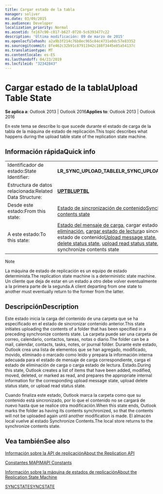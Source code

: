 ```yaml
---
title: Cargar estado de la tabla
manager: soliver
ms.date: 03/09/2015
ms.audience: Developer
localization_priority: Normal
ms.assetid: fe167c90-c817-b627-0728-5c6393477c22
description: 'Última modificación: 09 de marzo de 2015'
ms.openlocfilehash: a2a9b3f214c76b8ec965c84c4731e0dc57e83352
ms.sourcegitcommit: 8fe462c32b91c87911942c188f3445e85a54137c
ms.translationtype: MT
ms.contentlocale: es-ES
ms.lasthandoff: 04/23/2019
ms.locfileid: "32342843"
---
```

# <a name="upload-table-state"></a><span data-ttu-id="c1995-103">Cargar estado de la tabla</span><span class="sxs-lookup"><span data-stu-id="c1995-103">Upload Table State</span></span>

  
  
<span data-ttu-id="c1995-104">**Se aplica a**: Outlook 2013 | Outlook 2016</span><span class="sxs-lookup"><span data-stu-id="c1995-104">**Applies to**: Outlook 2013 | Outlook 2016</span></span> 
  
 <span data-ttu-id="c1995-105">En este tema se describe lo que sucede durante el estado de carga de la tabla de la máquina de estado de replicación.</span><span class="sxs-lookup"><span data-stu-id="c1995-105">This topic describes what happens during the upload table state of the replication state machine.</span></span> 
  
## <a name="quick-info"></a><span data-ttu-id="c1995-106">Información rápida</span><span class="sxs-lookup"><span data-stu-id="c1995-106">Quick info</span></span>

|||
|:-----|:-----|
|<span data-ttu-id="c1995-107">Identificador de estado:</span><span class="sxs-lookup"><span data-stu-id="c1995-107">State Identifier:</span></span>  <br/> |<span data-ttu-id="c1995-108">**LR_SYNC_UPLOAD_TABLE**</span><span class="sxs-lookup"><span data-stu-id="c1995-108">**LR_SYNC_UPLOAD_TABLE**</span></span> <br/> |
|<span data-ttu-id="c1995-109">Estructura de datos relacionada:</span><span class="sxs-lookup"><span data-stu-id="c1995-109">Related Data Structure:</span></span>  <br/> |<span data-ttu-id="c1995-110">**[UPTBL](uptbl.md)**</span><span class="sxs-lookup"><span data-stu-id="c1995-110">**[UPTBL](uptbl.md)**</span></span> <br/> |
|<span data-ttu-id="c1995-111">Desde este estado:</span><span class="sxs-lookup"><span data-stu-id="c1995-111">From this state:</span></span>  <br/> |[<span data-ttu-id="c1995-112">Estado de sincronización de contenido</span><span class="sxs-lookup"><span data-stu-id="c1995-112">Synchronize contents state</span></span>](synchronize-contents-state.md) <br/> |
|<span data-ttu-id="c1995-113">A este estado:</span><span class="sxs-lookup"><span data-stu-id="c1995-113">To this state:</span></span>  <br/> |<span data-ttu-id="c1995-114">[Estado del mensaje de carga](upload-message-state.md), cargar estado de [eliminación](upload-delete-status-state.md), [cargar estado de lectura](upload-read-status-state.md)o sincronizar estado de contenido</span><span class="sxs-lookup"><span data-stu-id="c1995-114">[Upload message state](upload-message-state.md), [upload delete status state](upload-delete-status-state.md), [upload read status state](upload-read-status-state.md), or synchronize contents state</span></span>  <br/> |
   
> [!NOTE]
> <span data-ttu-id="c1995-115">La máquina de estado de replicación es un equipo de estado determinista.</span><span class="sxs-lookup"><span data-stu-id="c1995-115">The replication state machine is a deterministic state machine.</span></span> <span data-ttu-id="c1995-116">Un cliente que deja de estar en un estado a otro debe volver eventualmente a la primera parte de la segunda.</span><span class="sxs-lookup"><span data-stu-id="c1995-116">A client departing from one state to another must eventually return to the former from the latter.</span></span> 
  
## <a name="description"></a><span data-ttu-id="c1995-117">Descripción</span><span class="sxs-lookup"><span data-stu-id="c1995-117">Description</span></span>

<span data-ttu-id="c1995-118">Este estado inicia la carga del contenido de una carpeta que se ha especificado en el estado de sincronizar contenido anterior.</span><span class="sxs-lookup"><span data-stu-id="c1995-118">This state initiates uploading the contents of a folder that has been specified in a preceding synchronize contents state.</span></span> <span data-ttu-id="c1995-119">La carpeta puede ser una carpeta de correo, calendario, contactos, tareas, notas o diario.</span><span class="sxs-lookup"><span data-stu-id="c1995-119">The folder can be a mail, calendar, contacts, tasks, notes, or journal folder.</span></span> <span data-ttu-id="c1995-120">Durante este estado, Outlook crea una lista de elementos que se han agregado, modificado, movido, eliminado o marcado como leído y prepara la información interna adecuada para el estado de mensaje de carga correspondiente, carga el estado de eliminación de carga o carga estado de lectura. Estado.</span><span class="sxs-lookup"><span data-stu-id="c1995-120">During this state, Outlook creates a list of items that have been added, modified, moved, deleted, or marked as read, and prepares the appropriate internal information for the corresponding upload message state, upload delete status state, or upload read status state.</span></span>
  
<span data-ttu-id="c1995-121">Cuando finaliza este estado, Outlook marca la carpeta como que su contenido está sincronizado, por lo que el contenido no se cargará de nuevo hasta que se realice otra modificación.</span><span class="sxs-lookup"><span data-stu-id="c1995-121">When this state ends, Outlook marks the folder as having its contents synchronized, so that the contents will not be uploaded again until another modification is made.</span></span> <span data-ttu-id="c1995-122">El almacén local vuelve al estado Synchronize Contents.</span><span class="sxs-lookup"><span data-stu-id="c1995-122">The local store returns to the synchronize contents state.</span></span>
  
## <a name="see-also"></a><span data-ttu-id="c1995-123">Vea también</span><span class="sxs-lookup"><span data-stu-id="c1995-123">See also</span></span>



[<span data-ttu-id="c1995-124">Información sobre la API de replicación</span><span class="sxs-lookup"><span data-stu-id="c1995-124">About the Replication API</span></span>](about-the-replication-api.md)
  
[<span data-ttu-id="c1995-125">Constantes MAPI</span><span class="sxs-lookup"><span data-stu-id="c1995-125">MAPI Constants</span></span>](mapi-constants.md)
  
[<span data-ttu-id="c1995-126">Información sobre la máquina de estados de replicación</span><span class="sxs-lookup"><span data-stu-id="c1995-126">About the Replication State Machine</span></span>](about-the-replication-state-machine.md)
  
[<span data-ttu-id="c1995-127">SYNCSTATE</span><span class="sxs-lookup"><span data-stu-id="c1995-127">SYNCSTATE</span></span>](syncstate.md)

